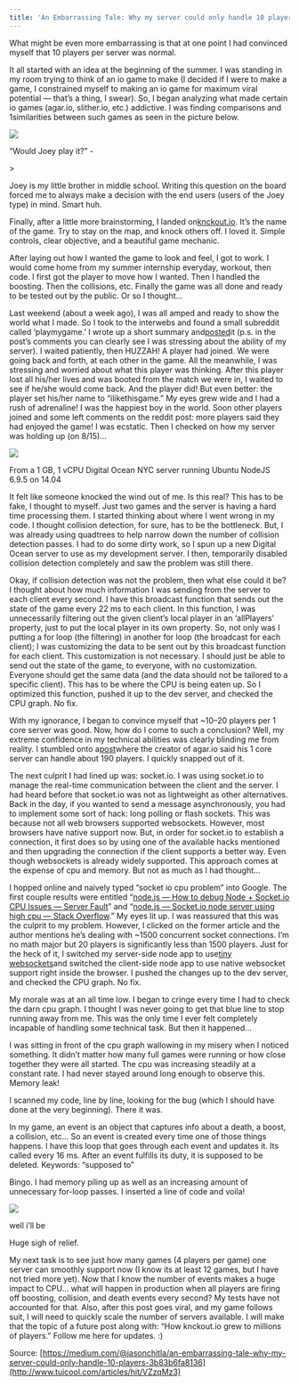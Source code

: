 ```yaml
---
title: 'An Embarrassing Tale: Why my server could only handle 10 players'
---
```


What might be even more embarrassing is that at one point I had convinced myself that 10 players per server was normal.

It all started with an idea at the beginning of the summer. I was standing in my room trying to think of an io game to make \(I decided if I were to make a game, I constrained myself to making an io game for maximum viral potential — that’s a thing, I swear\). So, I began analyzing what made certain io games \(agar.io, slither.io, etc.\) addictive. I was finding comparisons and 1similarities between such games as seen in the picture below.

![](http://img2.tuicool.com/MfMNjeJ.png!web)

“Would Joey play it?” -

&gt;

 Joey is my little brother in middle school. Writing this question on the board forced me to always make a decision with the end users \(users of the Joey type\) in mind. Smart huh.

Finally, after a little more brainstorming, I landed on[knckout.io](http://knckout.io/). It’s the name of the game. Try to stay on the map, and knock others off. I loved it. Simple controls, clear objective, and a beautiful game mechanic.

After laying out how I wanted the game to look and feel, I got to work. I would come home from my summer internship everyday, workout, then code. I first got the player to move how I wanted. Then I handled the boosting. Then the collisions, etc. Finally the game was all done and ready to be tested out by the public. Or so I thought…

Last weekend \(about a week ago\), I was all amped and ready to show the world what I made. So I took to the interwebs and found a small subreddit called ‘playmygame.’ I wrote up a short summary and[posted](https://www.reddit.com/r/playmygame/comments/6tr4o2/knckoutio/)it \(p.s. in the post’s comments you can clearly see I was stressing about the ability of my server\). I waited patiently, then HUZZAH! A player had joined. We were going back and forth, at each other in the game. All the meanwhile, I was stressing and worried about what this player was thinking. After this player lost all his/her lives and was booted from the match we were in, I waited to see if he/she would come back. And the player did! But even better: the player set his/her name to “ilikethisgame.” My eyes grew wide and I had a rush of adrenaline! I was the happiest boy in the world. Soon other players joined and some left comments on the reddit post: more players said they had enjoyed the game! I was ecstatic. Then I checked on how my server was holding up \(on 8/15\)…

![](http://img2.tuicool.com/Ef6Njij.png!web)

From a 1 GB, 1 vCPU Digital Ocean NYC server running Ubuntu NodeJS 6.9.5 on 14.04

It felt like someone knocked the wind out of me. Is this real? This has to be fake, I thought to myself. Just two games and the server is having a hard time processing them. I started thinking about where I went wrong in my code. I thought collision detection, for sure, has to be the bottleneck. But, I was already using quadtrees to help narrow down the number of collision detection passes. I had to do some dirty work, so I spun up a new Digital Ocean server to use as my development server. I then, temporarily disabled collision detection completely and saw the problem was still there.

Okay, if collision detection was not the problem, then what else could it be? I thought about how much information I was sending from the server to each client every second. I have this broadcast function that sends out the state of the game every 22 ms to each client. In this function, I was unnecessarily filtering out the given client’s local player in an ‘allPlayers’ property, just to put the local player in its own property. So, not only was I putting a for loop \(the filtering\) in another for loop \(the broadcast for each client\); I was customizing the data to be sent out by this broadcast function for each client. This customization is not necessary. I should just be able to send out the state of the game, to everyone, with no customization. Everyone should get the same data \(and the data should not be tailored to a specific client\). This has to be where the CPU is being eaten up. So I optimized this function, pushed it up to the dev server, and checked the CPU graph. No fix.

With my ignorance, I began to convince myself that ~10–20 players per 1 core server was good. Now, how do I come to such a conclusion? Well, my extreme confidence in my technical abilities was clearly blinding me from reality. I stumbled onto a[post](https://news.ycombinator.com/item?id=13266692)where the creator of agar.io said his 1 core server can handle about 190 players. I quickly snapped out of it.

The next culprit I had lined up was: socket.io. I was using socket.io to manage the real-time communication between the client and the server. I had heard before that socket.io was not as lightweight as other alternatives. Back in the day, if you wanted to send a message asynchronously, you had to implement some sort of hack: long polling or flash sockets. This was because not all web browsers supported websockets. However, most browsers have native support now. But, in order for socket.io to establish a connection, it first does so by using one of the available hacks mentioned and then upgrading the connection if the client supports a better way. Even though websockets is already widely supported. This approach comes at the expense of cpu and memory. But not as much as I had thought…

I hopped online and naively typed “socket io cpu problem” into Google. The first couple results were entitled “[node.js — How to debug Node + Socket.io CPU Issues — Server Fault](https://serverfault.com/questions/498707/how-to-debug-node-socket-io-cpu-issues)” and “[node.js — Socket.io node server using high cpu — Stack Overflow](https://stackoverflow.com/questions/8687434/socket-io-node-server-using-high-cpu?rq=1).” My eyes lit up. I was reassured that this was the culprit to my problem. However, I clicked on the former article and the author mentions he’s dealing with ~1500 concurrent socket connections. I’m no math major but 20 players is significantly less than 1500 players. Just for the heck of it, I switched my server-side node app to use[tiny websockets](https://github.com/uNetworking/uWebSockets)and switched the client-side node app to use native websocket support right inside the browser. I pushed the changes up to the dev server, and checked the CPU graph. No fix.

My morale was at an all time low. I began to cringe every time I had to check the darn cpu graph. I thought I was never going to get that blue line to stop running away from me. This was the only time I ever felt completely incapable of handling some technical task. But then it happened…

I was sitting in front of the cpu graph wallowing in my misery when I noticed something. It didn’t matter how many full games were running or how close together they were all started. The cpu was increasing steadily at a constant rate. I had never stayed around long enough to observe this. Memory leak!

I scanned my code, line by line, looking for the bug \(which I should have done at the very beginning\). There it was.

In my game, an event is an object that captures info about a death, a boost, a collision, etc… So an event is created every time one of those things happens. I have this loop that goes through each event and updates it. Its called every 16 ms. After an event fulfills its duty, it is supposed to be deleted. Keywords: “supposed to”

Bingo. I had memory piling up as well as an increasing amount of unnecessary for-loop passes. I inserted a line of code and voila!

![](http://img0.tuicool.com/YzeQF3m.png!web)

well i’ll be

Huge sigh of relief.

My next task is to see just how many games \(4 players per game\) one server can smoothly support now \(I know its at least 12 games, but I have not tried more yet\). Now that I know the number of events makes a huge impact to CPU… what will happen in production when all players are firing off boosting, collision, and death events every second? My tests have not accounted for that. Also, after this post goes viral, and my game follows suit, I will need to quickly scale the number of servers available. I will make that the topic of a future post along with: “How knckout.io grew to millions of players.” Follow me here for updates. :\)



Source: [https://medium.com/@jasonchitla/an-embarrassing-tale-why-my-server-could-only-handle-10-players-3b83b6fa8136](http://www.tuicool.com/articles/hit/VZzqMz3)

